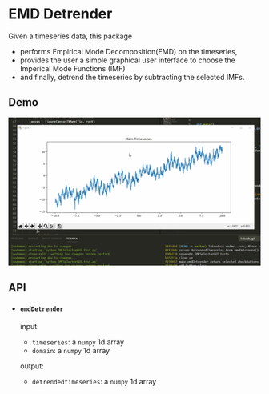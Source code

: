 # EMD Detrender
Given a timeseries data, this package
- performs Empirical Mode Decomposition(EMD) on the timeseries,
- provides the user a simple graphical user interface to choose the Imperical Mode Functions (IMF)
- and finally, detrend the timeseries by subtracting the selected IMFs.

## Demo
![IMFSubtractorGif](https://raw.githubusercontent.com/galibhassan/images/master/EmdDetrender%2002.gif)

## API
- #### `emdDetrender`
    input: <br>
    - `timeseries`: a `numpy` 1d array <br>
    - `domain`: a `numpy` 1d array <br>
    
    output: <br>
    - `detrendedtimeseries`: a `numpy` 1d array <br>
